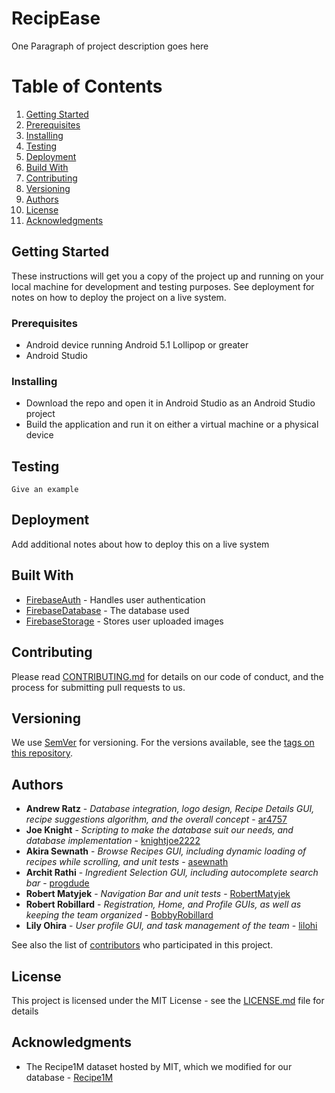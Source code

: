 # RecipEase

One Paragraph of project description goes here

# Table of Contents
1. [Getting Started](#Getting-Started)
2. [Prerequisites](#Prerequisites)
3. [Installing](#Installing)
4. [Testing](#Testing)
5. [Deployment](#Deployment)
6. [Build With](#Built-With)
7. [Contributing](#Contributing)
8. [Versioning](#Versioning)
9. [Authors](#Authors)
10. [License](#License)
11. [Acknowledgments](#Acknowledgments)

<a name="Getting-Started"></a>
## Getting Started

These instructions will get you a copy of the project up and running on your local machine for development and testing purposes. See deployment for notes on how to deploy the project on a live system.

<a name="Prerequisites"></a>
### Prerequisites

* Android device running Android 5.1 Lollipop or greater
* Android Studio

<a name="Installing"></a>
### Installing

* Download the repo and open it in Android Studio as an Android Studio project
* Build the application and run it on either a virtual machine or a physical device

<a name="Testing"></a>
## Testing

```
Give an example
```

<a name="Deployment"></a>
## Deployment

Add additional notes about how to deploy this on a live system

<a name="Built-With"></a>
## Built With

* [FirebaseAuth](https://firebase.google.com/products/auth/) - Handles user authentication
* [FirebaseDatabase](https://firebase.google.com/products/database) - The database used
* [FirebaseStorage](https://firebase.google.com/products/storage/) - Stores user uploaded images

<a name="Contributing"></a>
## Contributing

Please read [CONTRIBUTING.md](https://gist.github.com/PurpleBooth/b24679402957c63ec426) for details on our code of conduct, and the process for submitting pull requests to us.

<a name="Versioning"></a>
## Versioning

We use [SemVer](http://semver.org/) for versioning. For the versions available, see the [tags on this repository](https://github.com/your/project/tags). 

<a name="Authors"></a>
## Authors

* **Andrew Ratz** - *Database integration, logo design, Recipe Details GUI, recipe suggestions algorithm, and the overall concept* - [ar4757](https://github.com/ar4757)
* **Joe Knight** - *Scripting to make the database suit our needs, and database implementation* - [knightjoe2222](https://github.com/knightjoe2222)
* **Akira Sewnath** - *Browse Recipes GUI, including dynamic loading of recipes while scrolling, and unit tests* - [asewnath](https://github.com/asewnath)
* **Archit Rathi** - *Ingredient Selection GUI, including autocomplete search bar* - [progdude](https://github.com/progdude)
* **Robert Matyjek** - *Navigation Bar and unit tests* - [RobertMatyjek](https://github.com/RobertMatyjek)
* **Robert Robillard** - *Registration, Home, and Profile GUIs, as well as keeping the team organized* - [BobbyRobillard](https://github.com/BobbyRobillard)
* **Lily Ohira** - *User profile GUI, and task management of the team* - [lilohi](https://github.com/lilohi)

See also the list of [contributors](https://github.com/recipEase-admin/recipEase/contributors) who participated in this project.

<a name="License"></a>
## License

This project is licensed under the MIT License - see the [LICENSE.md](LICENSE.md) file for details

<a name="Acknowledgments"></a>
## Acknowledgments

* The Recipe1M dataset hosted by MIT, which we modified for our database - [Recipe1M](http://im2recipe.csail.mit.edu)
